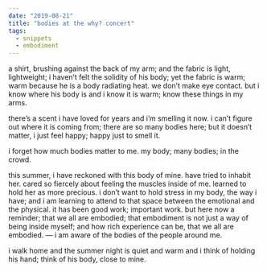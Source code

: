 ```yaml
---
date: "2019-08-21"
title: "bodies at the why? concert"
tags:
  - snippets
  - embodiment
---
```

a shirt, brushing against the back of my arm; and the fabric is light, lightweight; i haven’t felt the solidity of his body; yet the fabric is warm; warm because he is a body radiating heat. we don’t make eye contact. but i know where his body is and i know it is warm; know these things in my arms.

there’s a scent i have loved for years and i’m smelling it now. i can’t figure out where it is coming from; there are so many bodies here; but it doesn’t matter, i just feel happy; happy just to smell it.

i forget how much bodies matter to me. my body; many bodies; in the crowd.

this summer, i have reckoned with this body of mine. have tried to inhabit her. cared so fiercely about feeling the muscles inside of me. learned to hold her as more precious. i don’t want to hold stress in my body, the way i have; and i am learning to attend to that space between the emotional and the physical. it has been good work; important work. but here now a reminder; that we all are embodied; that embodiment is not just a way of being inside myself; and how rich experience can be, that we all are embodied. —  i am aware of the bodies of the people around me.

i walk home and the summer night is quiet and warm and i think of holding his hand; think of his body, close to mine.
